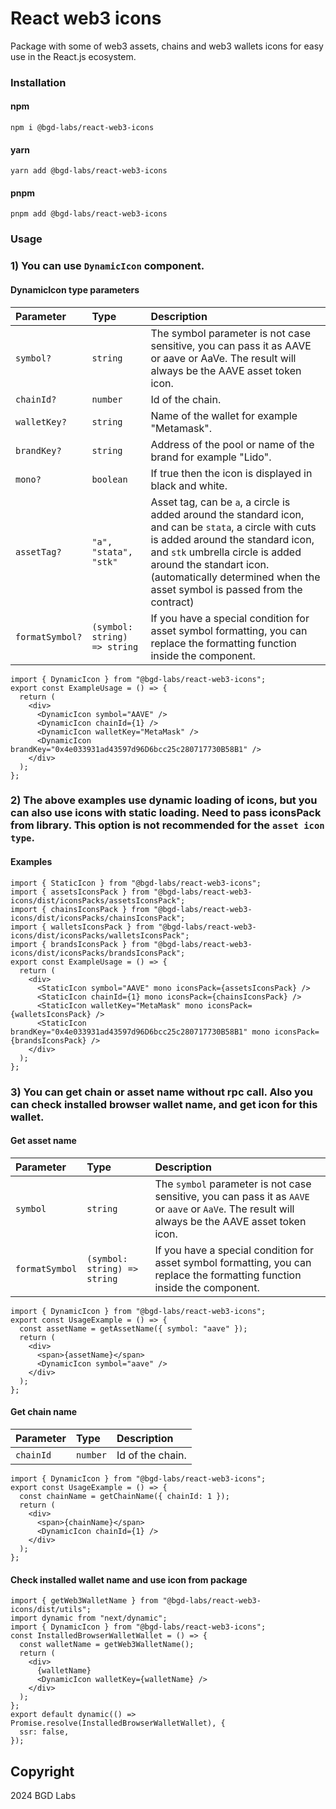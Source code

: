 # React web3 icons

Package with some of web3 assets, chains and web3 wallets icons for easy use in the React.js ecosystem.

### Installation
#### npm
<code>npm i @bgd-labs/react-web3-icons</code>
#### yarn
<code>yarn add @bgd-labs/react-web3-icons</code>
#### pnpm
<code>pnpm add @bgd-labs/react-web3-icons</code>

### Usage
### 1) You can use `DynamicIcon` component.
#### DynamicIcon type parameters
| Parameter       | Type                         | Description |
|:----------------|:-----------------------------| :------ |
| `symbol?`       | `string`                     | The symbol parameter is not case sensitive, you can pass it as AAVE or aave or AaVe. The result will always be the AAVE asset token icon.
| `chainId?`      | `number`                     | Id of the chain.
| `walletKey?`    | `string`                     | Name of the wallet for example "Metamask".
| `brandKey?`     | `string`                     | Address of the pool or name of the brand for example "Lido".
| `mono?`         | `boolean`                    | If true then the icon is displayed in black and white.
| `assetTag?`     | `"a", "stata", "stk"`        | Asset tag, can be `a`, a circle is added around the standard icon, and can be `stata`, a circle with cuts is added around the standard icon, and `stk` umbrella circle is added around the standart icon. (automatically determined when the asset symbol is passed from the contract)
| `formatSymbol?` | `(symbol: string) => string` | If you have a special condition for asset symbol formatting, you can replace the formatting function inside the component.

```tsx
import { DynamicIcon } from "@bgd-labs/react-web3-icons";
export const ExampleUsage = () => {
  return (
    <div>
      <DynamicIcon symbol="AAVE" />
      <DynamicIcon chainId={1} />
      <DynamicIcon walletKey="MetaMask" />
      <DynamicIcon brandKey="0x4e033931ad43597d96D6bcc25c280717730B58B1" />
    </div>
  );
};
```
### 2) The above examples use dynamic loading of icons, but you can also use icons with static loading. Need to pass iconsPack from library. This option is not recommended for the `asset icon type`.
#### Examples
```tsx
import { StaticIcon } from "@bgd-labs/react-web3-icons";
import { assetsIconsPack } from "@bgd-labs/react-web3-icons/dist/iconsPacks/assetsIconsPack";
import { chainsIconsPack } from "@bgd-labs/react-web3-icons/dist/iconsPacks/chainsIconsPack";
import { walletsIconsPack } from "@bgd-labs/react-web3-icons/dist/iconsPacks/walletsIconsPack";
import { brandsIconsPack } from "@bgd-labs/react-web3-icons/dist/iconsPacks/brandsIconsPack";
export const ExampleUsage = () => {
  return (
    <div>
      <StaticIcon symbol="AAVE" mono iconsPack={assetsIconsPack} />
      <StaticIcon chainId={1} mono iconsPack={chainsIconsPack} />
      <StaticIcon walletKey="MetaMask" mono iconsPack={walletsIconsPack} />
      <StaticIcon brandKey="0x4e033931ad43597d96D6bcc25c280717730B58B1" mono iconsPack={brandsIconsPack} />
    </div>
  );
};
```
### 3) You can get chain or asset name without rpc call. Also you can check installed browser wallet name, and get icon for this wallet.
#### Get asset name
| Parameter  | Type                             | Description |
|:-----------|:---------------------------------| :------ |
| `symbol`   | `string`                         | The `symbol` parameter is not case sensitive, you can pass it as `AAVE` or `aave` or `AaVe`. The result will always be the AAVE asset token icon.
| `formatSymbol`   | `(symbol: string) => string`     | If you have a special condition for asset symbol formatting, you can replace the formatting function inside the component.
```tsx
import { DynamicIcon } from "@bgd-labs/react-web3-icons";
export const UsageExample = () => {
  const assetName = getAssetName({ symbol: "aave" });
  return (
    <div>
      <span>{assetName}</span>
      <DynamicIcon symbol="aave" />
    </div>
  );
};
```
#### Get chain name
| Parameter  | Type                             | Description |
|:-----------|:---------------------------------| :------ |
| `chainId`   | `number`                         | Id of the chain.
```tsx
import { DynamicIcon } from "@bgd-labs/react-web3-icons";
export const UsageExample = () => {
  const chainName = getChainName({ chainId: 1 });
  return (
    <div>
      <span>{chainName}</span>
      <DynamicIcon chainId={1} />
    </div>
  );
};
```
#### Check installed wallet name and use icon from package
```tsx
import { getWeb3WalletName } from "@bgd-labs/react-web3-icons/dist/utils";
import dynamic from "next/dynamic";
import { DynamicIcon } from "@bgd-labs/react-web3-icons";
const InstalledBrowserWalletWallet = () => {
  const walletName = getWeb3WalletName();
  return (
    <div>
      {walletName}
      <DynamicIcon walletKey={walletName} />
    </div>
  );
};
export default dynamic(() => Promise.resolve(InstalledBrowserWalletWallet), {
  ssr: false,
});
```

## Copyright
2024 BGD Labs